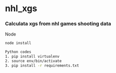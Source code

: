 # nhl_xgs
### Calculata xgs from nhl games shooting data

Node 
```sh
node install

Python codes
1. pip install virtualenv
2. source env/bin/activate
3. pip install -r requirements.txt

